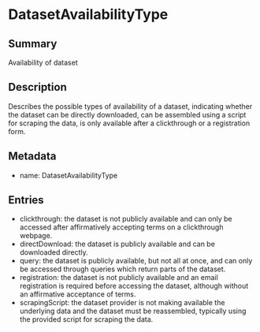 <!-- Automatically generated by spec-parser v2.0.0 on 2023-12-27T15:02:03.969017+00:00 -->
<!-- SPDX-License-Identifier: Community-Spec-1.0 -->

# DatasetAvailabilityType

## Summary

Availability of dataset


## Description

Describes the possible types of availability of a dataset, indicating whether the dataset can be directly downloaded, can be assembled using a script for scraping the data, is only available after a clickthrough or a registration form.


## Metadata

- name: DatasetAvailabilityType



## Entries

- clickthrough: the dataset is not publicly available and can only be accessed after affirmatively accepting terms on a clickthrough webpage.
- directDownload: the dataset is publicly available and can be downloaded directly.
- query: the dataset is publicly available, but not all at once, and can only be accessed through queries which return parts of the dataset.
- registration: the dataset is not publicly available and an email registration is required before accessing the dataset, although without an affirmative acceptance of terms.
- scrapingScript: the dataset provider is not making available the underlying data and the dataset must be reassembled, typically using the provided script for scraping the data.

